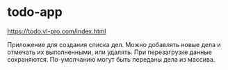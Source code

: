 # todo-app

https://todo.vl-pro.com/index.html

Приложение для создания списка дел. Можно добавлять новые дела и отмечать их выполненными, или удалять. При перезагрузке данные сохраняются. По-умолчанию могут быть переданы дела из массива. 
